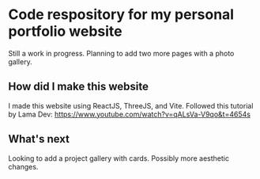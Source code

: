 # Code respository for my personal portfolio website 
Still a work in progress. Planning to add two more pages with a photo gallery. 

## How did I make this website 
I made this website using ReactJS, ThreeJS, and Vite. Followed this tutorial by Lama Dev: https://www.youtube.com/watch?v=qALsVa-V9qo&t=4654s

## What's next
Looking to add a project gallery with cards. Possibly more aesthetic changes. 
